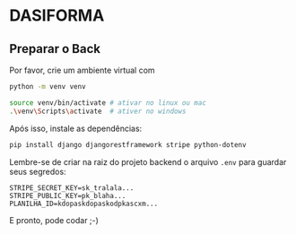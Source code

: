 # DASIFORMA

## Preparar o Back

Por favor, crie um ambiente virtual com 

```bash
python -m venv venv      

source venv/bin/activate # ativar no linux ou mac 
.\venv\Scripts\activate  # ativer no windows 
```

Após isso, instale as dependências:
```bash
pip install django djangorestframework stripe python-dotenv
```

Lembre-se de criar na raiz do projeto backend o arquivo `.env` para guardar seus segredos:
```
STRIPE_SECRET_KEY=sk_tralala...
STRIPE_PUBLIC_KEY=pk_blaha...
PLANILHA_ID=kdopaskdopaskodpkascxm... 
```

E pronto, pode codar ;-)